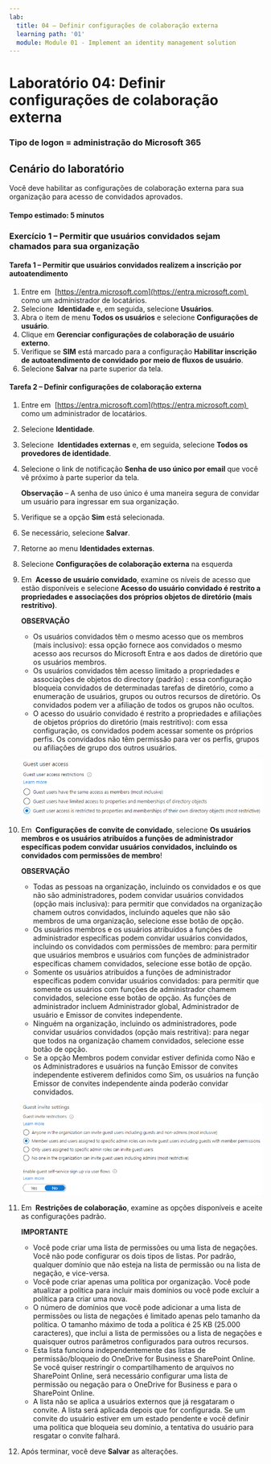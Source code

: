 ```yaml
---
lab:
  title: 04 – Definir configurações de colaboração externa
  learning path: '01'
  module: Module 01 - Implement an identity management solution
---
```


# Laboratório 04: Definir configurações de colaboração externa

### Tipo de logon = administração do Microsoft 365

## Cenário do laboratório

Você deve habilitar as configurações de colaboração externa para sua organização para acesso de convidados aprovados.

#### Tempo estimado: 5 minutos

### Exercício 1 – Permitir que usuários convidados sejam chamados para sua organização

#### Tarefa 1 – Permitir que usuários convidados realizem a inscrição por autoatendimento

1. Entre em  [https://entra.microsoft.com](https://entra.microsoft.com)  como um administrador de locatários.
2. Selecione  **Identidade** e, em seguida, selecione **Usuários**.
3. Abra o item de menu **Todos os usuários** e selecione **Configurações de usuário**.
4. Clique em **Gerenciar configurações de colaboração de usuário externo**.
5. Verifique se **SIM** está marcado para a configuração **Habilitar inscrição de autoatendimento de convidado por meio de fluxos de usuário**.
6. Selecione **Salvar** na parte superior da tela.

#### Tarefa 2 – Definir configurações de colaboração externa

1. Entre em  [https://entra.microsoft.com](https://entra.microsoft.com)  como um administrador de locatários.
2. Selecione **Identidade**.
3. Selecione  **Identidades externas** e, em seguida, selecione **Todos os provedores de identidade**.
4. Selecione o link de notificação **Senha de uso único por email** que você vê próximo à parte superior da tela.

    **Observação** – A senha de uso único é uma maneira segura de convidar um usuário para ingressar em sua organização.
    
5. Verifique se a opção **Sim** está selecionada.
6. Se necessário, selecione **Salvar**.
7. Retorne ao menu **Identidades externas**.
8. Selecione **Configurações de colaboração externa** na esquerda

9. Em  **Acesso de usuário convidado**, examine os níveis de acesso que estão disponíveis e selecione **Acesso do usuário convidado é restrito a propriedades e associações dos próprios objetos de diretório (mais restritivo)**.

    **OBSERVAÇÃO**
    - Os usuários convidados têm o mesmo acesso que os membros (mais inclusivo): essa opção fornece aos convidados o mesmo acesso aos recursos do Microsoft Entra e aos dados de diretório que os usuários membros.
    - Os usuários convidados têm acesso limitado a propriedades e associações de objetos do directory (padrão) : essa configuração bloqueia convidados de determinadas tarefas de diretório, como a enumeração de usuários, grupos ou outros recursos de diretório. Os convidados podem ver a afiliação de todos os grupos não ocultos.
    - O acesso do usuário convidado é restrito a propriedades e afiliações de objetos próprios do diretório (mais restritivo): com essa configuração, os convidados podem acessar somente os próprios perfis. Os convidados não têm permissão para ver os perfis, grupos ou afiliações de grupo dos outros usuários.

    ![Imagem da tela exibindo opções de restrição do acesso do usuário convidado.](./media/lp1-mod3-guest-user-access-restrictions.png)

10. Em  **Configurações de convite de convidado**, selecione **Os usuários membros e os usuários atribuídos a funções de administrador específicas podem convidar usuários convidados, incluindo os convidados com permissões de membro**!

    **OBSERVAÇÃO**
    - Todas as pessoas na organização, incluindo os convidados e os que não são administradores, podem convidar usuários convidados (opção mais inclusiva): para permitir que convidados na organização chamem outros convidados, incluindo aqueles que não são membros de uma organização, selecione esse botão de opção.
    - Os usuários membros e os usuários atribuídos a funções de administrador específicas podem convidar usuários convidados, incluindo os convidados com permissões de membro: para permitir que usuários membros e usuários com funções de administrador específicas chamem convidados, selecione esse botão de opção.
    - Somente os usuários atribuídos a funções de administrador específicas podem convidar usuários convidados: para permitir que somente os usuários com funções de administrador chamem convidados, selecione esse botão de opção. As funções de administrador incluem Administrador global, Administrador de usuário e Emissor de convites independente.
    - Ninguém na organização, incluindo os administradores, pode convidar usuários convidados (opção mais restritiva): para negar que todos na organização chamem convidados, selecione esse botão de opção.
    - Se a opção Membros podem convidar estiver definida como Não e os Administradores e usuários na função Emissor de convites independente estiverem definidos como Sim, os usuários na função Emissor de convites independente ainda poderão convidar convidados.

    ![Imagem da tela exibindo as configurações de convite de convidado com a opção Convidados podem convidar definida como Não e realçada](./media/lp1-mod3-guest-user-invite-settings.png)

11. Em  **Restrições de colaboração**, examine as opções disponíveis e aceite as configurações padrão.

    **IMPORTANTE**
    - Você pode criar uma lista de permissões ou uma lista de negações. Você não pode configurar os dois tipos de listas. Por padrão, qualquer domínio que não esteja na lista de permissão ou na lista de negação, e vice-versa.
    - Você pode criar apenas uma política por organização. Você pode atualizar a política para incluir mais domínios ou você pode excluir a política para criar uma nova.
    - O número de domínios que você pode adicionar a uma lista de permissões ou lista de negações é limitado apenas pelo tamanho da política. O tamanho máximo de toda a política é 25 KB (25.000 caracteres), que inclui a lista de permissões ou a lista de negações e quaisquer outros parâmetros configurados para outros recursos.
    - Esta lista funciona independentemente das listas de permissão/bloqueio do OneDrive for Business e SharePoint Online. Se você quiser restringir o compartilhamento de arquivos no SharePoint Online, será necessário configurar uma lista de permissão ou negação para o OneDrive for Business e para o SharePoint Online.
    - A lista não se aplica a usuários externos que já resgataram o convite. A lista será aplicada depois que for configurada. Se um convite do usuário estiver em um estado pendente e você definir uma política que bloqueia seu domínio, a tentativa do usuário para resgatar o convite falhará.

12. Após terminar, você deve **Salvar** as alterações.
